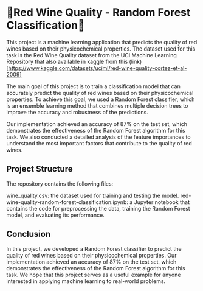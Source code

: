 # 🍷Red Wine Quality - Random Forest Classification🍷
This project is a machine learning application that predicts the quality of red wines based on their physicochemical properties. The dataset used for this task is the Red Wine Quality dataset from the UCI Machine Learning Repository that also available in kaggle from this (link)[https://www.kaggle.com/datasets/uciml/red-wine-quality-cortez-et-al-2009]

The main goal of this project is to train a classification model that can accurately predict the quality of red wines based on their physicochemical properties. To achieve this goal, we used a Random Forest classifier, which is an ensemble learning method that combines multiple decision trees to improve the accuracy and robustness of the predictions.

Our implementation achieved an accuracy of 87% on the test set, which demonstrates the effectiveness of the Random Forest algorithm for this task. We also conducted a detailed analysis of the feature importances to understand the most important factors that contribute to the quality of red wines.

## Project Structure
The repository contains the following files:

wine_quality.csv: the dataset used for training and testing the model.
red-wine-quality-random-forest-classification.ipynb: a Jupyter notebook that contains the code for preprocessing the data, training the Random Forest model, and evaluating its performance.

## Conclusion
In this project, we developed a Random Forest classifier to predict the quality of red wines based on their physicochemical properties. Our implementation achieved an accuracy of 87% on the test set, which demonstrates the effectiveness of the Random Forest algorithm for this task. We hope that this project serves as a useful example for anyone interested in applying machine learning to real-world problems.
